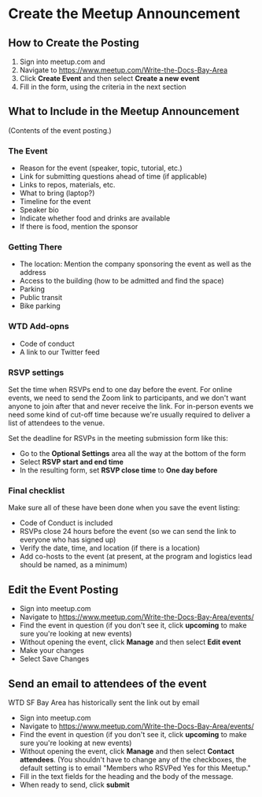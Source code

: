 # Create the Meetup Announcement

## How to Create the Posting 

1. Sign into meetup.com and 
2. Navigate to https://www.meetup.com/Write-the-Docs-Bay-Area
3. Click **Create Event** and then select **Create a new event**
4. Fill in the form, using the criteria in the next section

## What to Include in the Meetup Announcement 

(Contents of the event posting.)

### The Event 

* Reason for the event (speaker, topic, tutorial, etc.)
* Link for submitting questions ahead of time (if applicable)
* Links to repos, materials, etc.
* What to  bring (laptop?)
* Timeline for the event
* Speaker bio
* Indicate whether food and drinks are available
* If there is food, mention the sponsor


### Getting There

* The location: Mention the company sponsoring the event as well as the address
* Access to the building (how to be admitted and find the space)
* Parking
* Public transit
* Bike parking

### WTD Add-opns 

* Code of conduct 
* A link to our Twitter feed

### RSVP settings

Set the time when RSVPs end to one day before the event. For online events, we need to send the Zoom link to participants, and we don't want anyone to join after that and never receive the link. For in-person events we need some kind of cut-off time because we're usually required to deliver a list of attendees to the venue. 

Set the deadline for RSVPs in the meeting submission form like this: 

* Go to the **Optional Settings** area all the way at the bottom of the form
* Select **RSVP start and end time**
* In the resulting form, set **RSVP close time** to **One day before**

### Final checklist 

Make sure all of these have been done when you save the event listing: 

* Code of Conduct is included 
* RSVPs close 24 hours before the event (so we can send the link to everyone who has signed up)
* Verify the date, time, and location (if there is a location)
* Add co-hosts to the event (at present, at the program and logistics lead should be named, as a minimum)

## Edit the Event Posting

* Sign into meetup.com 
* Navigate to https://www.meetup.com/Write-the-Docs-Bay-Area/events/ 
* Find the event in question (if you don't see it, click **upcoming** to make sure you're looking at new events)
* Without opening the event, click **Manage** and then select **Edit event**
* Make your changes
* Select Save Changes


## Send an email to attendees of the event

WTD SF Bay Area has historically sent the link out by email 

* Sign into meetup.com 
* Navigate to https://www.meetup.com/Write-the-Docs-Bay-Area/events/ 
* Find the event in question (if you don't see it, click **upcoming** to make sure you're looking at new events)
* Without opening the event, click **Manage** and then select **Contact attendees**. (You shouldn't have to change any of the checkboxes, the default setting is to email "Members who RSVPed Yes for this Meetup."
* Fill in the text fields for the heading and the body of the message. 
* When ready to send, click **submit**
